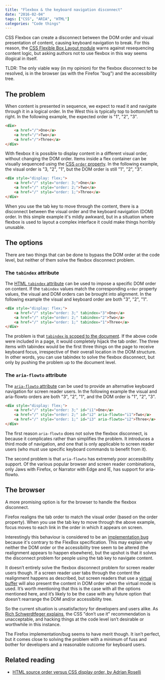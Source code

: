 ```yaml
---
title: "Flexbox & the keyboard navigation disconnect"
date: "2016-02-04"
tags: ["CSS", "ARIA", "HTML"]
categories: "Code things"
---
```


CSS Flexbox can create a disconnect between the DOM order and visual presentation of content, causing keyboard navigation to break. For this reason, the [CSS Flexible Box Layout module](https://www.w3.org/TR/css-flexbox-1/) warns against resequencing content logic, but asking authors not to use flexbox in this way seems illogical in itself.

TLDR: The only viable way (in my opinion) for the flexbox disconnect to be resolved, is in the browser (as with the Firefox "bug") and the accessibility tree.

## The problem

When content is presented in sequence, we expect to read it and navigate through it in a logical order. In the West this is typically top to bottom/left to right. In the following example, the expected order is "1", "2", "3".

```html
<div>
    <a href="/">One</a>
    <a href="/">Two</a>
    <a href="/">Three</a>
</div>
```

With flexbox it is possible to display content in a different visual order, without changing the DOM order. Items inside a flex container can be visually sequenced using the [CSS `order` property](https://www.w3.org/TR/css-flexbox-1/#order-property). In the following example, the visual order is "3, "2", "1", but the DOM order is still "1", "2", "3".

```html
<div style="display: flex;">
    <a href="/" style="order: 3;">One</a>
    <a href="/" style="order: 2;">Two</a>
    <a href="/" style="order: 1;">Three</a>
</div>
```

When you use the tab key to move through the content, there is a disconnect between the visual order and the keyboard navigation (DOM) order. In this simple example it's mildly awkward, but in a situation where flexbox is used to layout a complex interface it could make things horribly unusable.

## The options

There are two things that can be done to bypass the DOM order at the code level, but neither of them solve the flexbox disconnect problem.

### The `tabindex` attribute

The [HTML `tabindex` attribute](https://w3c.github.io/html/editing.html#the-tabindex-attribute) can be used to impose a specific DOM order on content. If the `tabindex` values match the corresponding `order` property values, the visual and DOM orders can be brought into alignment. In the following example the visual and keyboard order are both "3", "2", "1".

```html
<div style="display: flex;">
    <a href="/" style="order: 3;" tabindex="3">One</a>
    <a href="/" style="order: 2;" tabindex="2">Two</a>
    <a href="/" style="order: 1;" tabindex="1">Three</a>
</div>
```

The problem is that [`tabindex` is scoped to the document](https://www.paciellogroup.com/blog/2014/08/using-the-tabindex-attribute/). If the above code were included in a page, it would completely hijack the tab order. The three items with tabindex would be the first three things on the page to receive keyboard focus, irrespective of their overall location in the DOM structure. In other words, you can use tabindex to solve the flexbox disconnect, but only by pushing the problem up to the document level.

### The `aria-flowto` attribute

The [`aria-flowto` attribute](https://www.w3.org/TR/wai-aria/states_and_properties#aria-flowto) can be used to provide an alternative keyboard navigation for screen reader users. In the following example the visual and aria-flowto orders are both "3", "2", "1", and the DOM order is "1", "2", "3".

```html
<div style="display: flex;">
    <a href="/" style="order: 3;" id="i1">One</a>
    <a href="/" style="order: 2;" id="i2" aria-flowto="i1">Two</a>
    <a href="/" style="order: 1;" id="i3" aria-flowto="i2">Three</a>
</div>
```

The first reason `aria-flowto` does not solve the flexbox disconnect, is because it complicates rather than simplifies the problem. It introduces a third mode of navigation, and one that is only applicable to screen reader users (who must use specific keyboard commands to benefit from it).

The second problem is that `aria-flowto` has extremely poor accessibility support. Of the various popular browser and screen reader combinations, only Jaws with Firefox, or Narrator with Edge and IE, has support for aria-flowto.

## The browser

A more promising option is for the browser to handle the flexbox disconnect.

Firefox realigns the tab order to match the visual order (based on the order property). When you use the tab key to move through the above example, focus moves to each link in the order in which it appears on screen.

Interestingly this behaviour is considered to be an [implementation bug](https://bugzilla.mozilla.org/show_bug.cgi?id=812687) because it's contrary to the FlexBox specification. This may explain why neither the DOM order or the accessibility tree seem to be altered (the realignment appears to happen elsewhere), but the upshot is that it solves the disconnect problem for people using the tab key to navigate content.

It doesn’t entirely solve the flexbox disconnect problem for screen reader users though. If a screen reader user tabs through the content the realignment happens as described, but screen readers that use a [virtual buffer](https://tink.uk/understanding-screen-reader-interaction-modes/) will also present the content in DOM order when the virtual mode is used. It’s worth mentioning that this is the case with all the options mentioned here, and it’s likely to be the case with any future option that doesn't rearrange the DOM and/or accessibility tree.

So the current situation is unsatisfactory for developers and users alike. As [Rich Schwerdtfeger explains](https://lists.w3.org/Archives/Public/public-apa/2016Jan/0025.html), the CSS "don’t use it" recommendation is unacceptable, and hacking things at the code level isn’t desirable or worthwhile in this instance.

The Firefox implementation/bug seems to have merit though. It isn’t perfect, but it comes close to solving the problem with a minimum of fuss and bother for developers and a reasonable outcome for keyboard users.

## Related reading

- [HTML source order versus CSS display order, by Adrian Roselli](https://adrianroselli.com/2015/10/html-source-order-vs-css-display-order.html)
